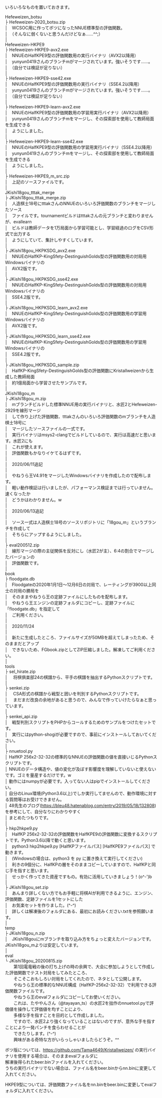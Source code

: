いろいろなものを置いておきます。  
  
Hefeweizen_botsu  
├ Hefeweizen-2020_botsu.zip  
│　WCSOC用に作ってボツになったNNUE標準型の評価関数。  
│　（そんなに弱くないと思うんだけどなぁ……^^;）  
│  
Hefeweizen-HKPE9  
├ Hefeweizen-HKPE9-avx2.exe  
│　NNUEのHalfKPE9型の評価関数用の実行バイナリ（AVX2以降用）  
│　yunyun0419さんのブランチmがマージされています。強いそうです……。  
│　（自分では検証が足りない）  
│  
├ Hefeweizen-HKPE9-sse42.exe  
│　NNUEのHalfKPE9型の評価関数用の実行バイナリ（SSE4.2以降用）  
│　yunyun0419さんのブランチmがマージされています。強いそうです……。  
│　（自分では検証が足りない）  
│  
├ Hefeweizen-HKPE9-learn-avx2.exe  
│　NNUEのHalfKPE9型の評価関数用の学習用実行バイナリ（AVX2以降用）  
│　yunyun0419さんのブランチmをマージし、その探索部を使用して教師局面を生成できる  
│　ようにしました。  
│  
├ Hefeweizen-HKPE9-learn-sse42.exe  
│　NNUEのHalfKPE9型の評価関数用の学習用実行バイナリ（SSE4.2以降用）  
│　yunyun0419さんのブランチmをマージし、その探索部を使用して教師局面を生成できる  
│　ようにしました。  
│  
├ Hefeweizen-HKPE9_m_src.zip  
│　上記のソースファイルです。  
│  
JKishi18gou_tttak_merge  
├ JKishi18gou_tttak_merge.zip  
│　人造棋士18号にtttakさんのNNUEのいろいろ評価関数のブランチをマージしたソース  
│　ファイルです。tournamentビルドはtttakさんの元ブランチと変わりませんが、evallearn  
│　ビルドは教師データを1万局面から学習可能とし、学習経過のログをCSV形式で出力する  
│　ようにしていて、集計しやすくしています。  
│  
├ JKishi18gou_HKPKSDG_avx2.exe  
│　NNUEのHalfKP-KingSfety-DestinguishGolds型の評価関数用の対局用Windowsバイナリの  
│　AVX2版です。  
│  
├ JKishi18gou_HKPKSDG_sse42.exe  
│　NNUEのHalfKP-KingSfety-DestinguishGolds型の評価関数用の対局用Windowsバイナリの  
│　SSE4.2版です。  
│  
├ JKishi18gou_HKPKSDG_learn_avx2.exe  
│　NNUEのHalfKP-KingSfety-DestinguishGolds型の評価関数用の学習用Windowsバイナリの  
│　AVX2版です。  
│  
├ JKishi18gou_HKPKSDG_learn_sse42.exe  
│　NNUEのHalfKP-KingSfety-DestinguishGolds型の評価関数用の学習用Windowsバイナリの  
│　SSE4.2版です。  
│  
├ JKishi18gou_HKPKSDG_sample.zip  
│　HalfKP-KingSfety-DestinguishGolds型の評価関数にKristallweizenから生成した教師局面  
│　約1億局面から学習させたサンプルです。  
│  
JKishi18gou_m  
├ JKishi18gou_m.zip  
│　mブランチビルドした標準NNUE用の実行バイナリと、水匠2とHefeweizen-2929を線形マージ  
│　して作り上げた評価関数、tttakさんのいろいろ評価関数のmブランチを人造棋士18号に  
│　マージしたソースファイルの一式です。  
│　実行バイナリはmsys2-clangでビルドしているので、実行は高速だと思います。水匠2にも  
│　これが使えます。  
│　評価関数もかなりイケてるはずです。  
│  
│　2020/06/11追記  
│  
│　やねうら王V4.91をマージしたWindowsバイナリを作成したので配布します。  
│　軽い動作検証は行いましたが、パフォーマンス検証までは行っていません。速くなったか  
│　どうかはわかりません。w  
│  
│　2020/06/13追記  
│  
│　ソース一式は人造棋士18号のソースリポジトリに「18gou_m」というブランチを作成して  
│　そちらにアップするようにしました。  
│  
├ eval200512.zip  
│　線形マージの際の主従関係を反対にし（水匠2が主）、6:4の割合でマージしたバージョンの  
│　評価関数です。  
│  
book  
├ floodgate.db  
│　Floodgateの2020年1月1日～12月6日の対局で、レーティングが3900以上同士の対局の勝局を  
│　そのままやねうら王の定跡ファイルにしたものを配布します。  
│　やねうら王エンジンの定跡フォルダにコピーし、定跡ファイルに「floodgate.db」を指定して  
│　ご利用ください。  
│  
│　2020/11/24  
│  
│　新たに生成したところ、ファイルサイズが50MBを超えてしまったため、そのままだとアップ  
│　できないため、FGbook.zipとしてZIP圧縮しました。解凍してご利用ください。  
│  
tools  
├ sel_hirate.zip  
│　 将棋俱楽部24の棋譜から、平手の棋譜を抽出するPythonスクリプトです。  
│  
├ senkei.zip  
│　 CSA形式の棋譜から戦型と囲いを判別するPythonスクリプトです。  
│　 まだまだ改良の余地があると思うので、みんなで作っていけたらなぁと思っています。  
│  
├ senkei_api.zip  
│　戦型判別スクリプトをPHPからコールするためのサンプルをつけたセットです。  
│　実行にはpython-shogiが必要ですので、事前にインストールしておいてください。  
│  
├ nnuetool.py  
│  HalfKP 256x2-32-32の標準的なNNUEの評価関数の値を直接いじるPythonスクリプトです。  
│  NNUEのデータ構造や、値の変化が及ぼす影響度を理解していないと使えないです。ゴミを量産するだけです。w  
│  動作にはnumpyが必要です。入ってない人はpipでインストールしてください。  
│  自分のLinux環境(Python3.6以上)でしか実行してませんので、動作環境に対する質問等はお受けできません。  
│  48先生のブログ(https://bleu48.hatenablog.com/entry/2019/05/18/132808) を参考にして、自分なりにわかりやすく  
│  まとめたつもりです。  
│  
├ hkp2hkpe9.py  
│　HalfKP 256x2-32-32の評価関数をHalfKPE9の評価関数に変換するスクリプトです。Python3.6以降で動くと思います。  
│　python3 hkp2hkpe9.py [HalfKPファイルパス] [HalfKPE9ファイルパス] で動きます。  
│　(Windowsの場合は、python3 を py に置き換えて実行してください)  
│　利きの9個分に、HalfKPの層をそのままコピーしていますので、HalfKPと同じ手を指すと思います。  
│　せっかく作ってきた資産ですもの。有効に活用していきましょう！(o^-')b  
│  
├ JKishi18gou_set.zip  
│　あんまり詳しくない方でもお手軽に将棋AIが利用できるように、エンジン、評価関数、定跡ファイルを1セットにした  
│　お気楽セットを作りました。(^-^)  
│　詳しくは解凍後のフォルダにある、最初にお読みください.txtを参照願います。  
│  
temp  
├ JKishi18gou_n.zip  
│　JKishi18gouにmブランチを取り込み方をちょっと変えたバージョンです。JKishi18gou_mよりは安定しています。  
│  
eval  
└ JKishi18gou_20200815.zip  
　　第1回電竜戦の後の打ち上げの時の余興で、大会に参加しようとして作成した評価関数でテスト対局をしてみたところ、  
　　そこそこおもしろい対局をしてくれたので、ネタとして公開します。  
　　やねうら王の標準的なNNUE構成（HalfKP-256x2-32-32）で利用できる評価関数ファイルです。  
　　やねうら王のevalフォルダにコピーしてお使いください。  
　　これは、たややんさん（@tayayan_ts）の水匠2を拙作のnnuetool.pyで評価値を操作して評価値を均すことにより、  
　　多様な手を指すことを目的として作成しました。  
　　ですので、水匠2より強くなっていることはないのですが、意外な手を指すことにより一発パンチを食らわせることが  
　　できたりします。(^-^)  
　　興味がある奇特な方がいらっしゃいましたらどうぞ。^^  
  
  
ボツ版については、https://github.com/Tama4649/Kristallweizen/ の実行バイナリを使用する場合は、そのままevalフォルダに  
解凍後得られたbeer.binファイルを入れてください。  
うちの実行バイナリでない場合は、ファイル名をbeer.binからnn.binに変更して入れてください。  
  
HKPE9型については、評価関数ファイル名をnn.binをbeer.binに変更してevalフォルダに入れてください。  
